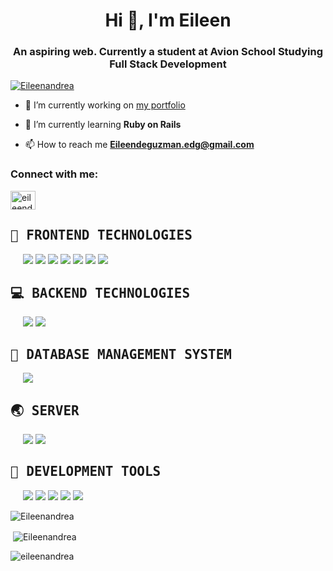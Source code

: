 <h1 align="center">Hi 👋, I'm Eileen</h1>
</hr>
<h3 align="center">An aspiring web. Currently a student at Avion School Studying Full Stack Development</h3>


<p align="left"> <a href="https://github.com/ryo-ma/github-profile-trophy"><img src="https://github-profile-trophy.vercel.app/?username=Eileenandrea" alt="Eileenandrea" /></a> </p>

- 🔭 I’m currently working on [my portfolio](https://eileenandrea.github.io/batch6-activities/)

- 🌱 I’m currently learning **Ruby on Rails**

- 📫 How to reach me **Eileendeguzman.edg@gmail.com**

<h3 align="left">Connect with me:</h3>
<p align="left">
<a href="https://www.linkedin.com/in/eileen-deguzman/" target="blank"><img align="center" src="https://cdn.jsdelivr.net/npm/simple-icons@3.0.1/icons/linkedin.svg" alt="eileendeguzman" height="30" width="40" /></a>
</p>
<h2><samp>🎨 FRONTEND TECHNOLOGIES</samp></h2>

<p style="padding: 0px 20px">
    <img src = "https://img.shields.io/badge/html-%23239120.svg?&style=for-the-badge&logo=html5&logoColor=white"> 
    <img src = "https://img.shields.io/badge/css-%23239120.svg?&style=for-the-badge&logo=css3&logoColor=white">
    <img src="https://img.shields.io/badge/sass%20-%23CC6699.svg?&style=for-the-badge&logo=sass&logoColor=white">
    <img src="https://img.shields.io/badge/bootstrap%20-%23563D7C.svg?&style=for-the-badge&logo=bootstrap&logoColor=white">
    <img src="https://img.shields.io/badge/material%20ui%20-%230081CB.svg?&style=for-the-badge&logo=material-ui&logoColor=white">
    <img src="https://img.shields.io/badge/javascript-%23F7DF1E.svg?&style=for-the-badge&logo=javascript&logoColor=black">
    <img src="https://img.shields.io/badge/jquery%20-%230769AD.svg?&style=for-the-badge&logo=jquery&logoColor=white">
<p>

<h2><samp>💻 BACKEND TECHNOLOGIES</samp></h2>

<p style="padding: 0px 20px">
    <img src="https://img.shields.io/badge/Ruby-CC342D?style=for-the-badge&logo=ruby&logoColor=white">
    <img src="https://img.shields.io/badge/Ruby_on_Rails-CC0000?style=for-the-badge&logo=ruby-on-rails&logoColor=white" />
<p>

<h2><samp>🙊 DATABASE MANAGEMENT SYSTEM</samp></h2>

<p style="padding: 0px 20px">
    <img src="https://img.shields.io/badge/postgres-%23316192.svg?&style=for-the-badge&logo=postgresql&logoColor=white">
<p>


<h2><samp>🌏 SERVER</samp></h2>

<p style="padding: 0px 20px">
    <img src="https://img.shields.io/badge/heroku%20-430098.svg?&style=for-the-badge&logo=heroku&logoColor=white">
    <img src="https://img.shields.io/badge/netlify%20-00C7B7.svg?&style=for-the-badge&logo=netlify&logoColor=white">
<p>

<h2><samp>🔧 DEVELOPMENT TOOLS</samp></h2>

<p style="padding: 0px 20px">
    <img src="https://img.shields.io/badge/Webpack-%238DD6F9.svg?&style=for-the-badge&logo=webpack&logoColor=white">
    <img src="https://img.shields.io/badge/Yarn%20-2C8EBB?logo=yarn&logoColor=white&style=for-the-badge" />
    <img src="https://img.shields.io/badge/Git%20-F05032?logo=git&logoColor=white&style=for-the-badge" />
    <img src="https://img.shields.io/badge/github-%23100000.svg?&style=for-the-badge&logo=github&logoColor=white">
    <img src="https://img.shields.io/badge/NPM%20-CB3837?logo=npm&logoColor=white&style=for-the-badge" />  
<p>

<p><img align="center" src="https://github-readme-stats.vercel.app/api/top-langs?username=Eileenandrea&show_icons=true&locale=en&layout=compact" alt="Eileenandrea" /></p>

<p>&nbsp;<img align="center" src="https://github-readme-stats.vercel.app/api?username=Eileenandrea&show_icons=true&title_color=fe428e&icon_color=f8d847&text_color=a9fef7&bg_color=141321" alt="Eileenandrea" /></p>

<p><img align="center" src="https://github-readme-streak-stats.herokuapp.com/?user=Eileenandrea&" alt="eileenandrea" /></p>


<a href="https://www.codewars.com/users/Eileenandrea"><img src="https://www.codewars.com/users/Eileenandrea/badges/large" alt=""></a>
